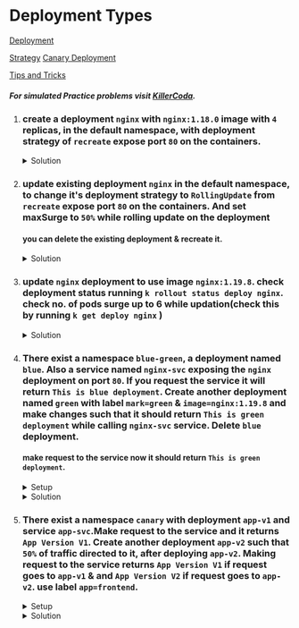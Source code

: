 # Deployment Types

[Deployment](https://kubernetes.io/docs/concepts/workloads/controllers/deployment/)
</br>

[Strategy](https://kubernetes.io/docs/concepts/workloads/controllers/deployment/#strategy)
[Canary Deployment](https://kubernetes.io/docs/concepts/workloads/controllers/deployment/#canary-deployment)
</br>

[Tips and Tricks](https://github.com/amitk030/CKAD-exercises-and-solutions/blob/master/tips_and_tricks.md)

##### For simulated Practice problems visit [KillerCoda](https://killercoda.com/amitk).

1.  ### create a deployment `nginx` with `nginx:1.18.0` image with `4` replicas, in the default namespace, with deployment strategy of `recreate` expose port `80` on the containers.

    <details><summary>Solution</summary>
      <p>

      ```bash
      #generate yaml file
      k create deploy nginx --image=nginx:1.18.0 --replicas=4 --dry-run=client -o yaml > deploy.yaml

      #update pod.yaml
      apiVersion: apps/v1
      kind: Deployment
      metadata:
        creationTimestamp: null
        labels:
          app: nginx
        name: nginx
      spec:
        replicas: 4
        selector:
          matchLabels:
            app: nginx
        strategy:
          type: Recreate
        template:
          metadata:
            creationTimestamp: null
            labels:
              app: nginx
          spec:
            containers:
            - image: nginx:1.18.0
              name: nginx
              ports:
                - containerPort: 80
              resources: {}
      status: {}


      # create deployment
      k create -f deploy.yaml
      ```

      </p>
    </details>

1.  ### update existing deployment `nginx` in the default namespace, to change it's deployment strategy to `RollingUpdate` from `recreate` expose port `80` on the containers. And set maxSurge to `50%` while rolling update on the deployment

    #### you can delete the existing deployment & recreate it.

    <details><summary>Solution</summary>
      <p>

      ```bash
      #generate yaml file
      k create deploy nginx --image=nginx:1.18.0 --replicas=4 --dry-run=client -o yaml > deploy.yaml

      #update pod.yaml
      apiVersion: apps/v1
      kind: Deployment
      metadata:
        creationTimestamp: null
        labels:
          app: nginx
        name: nginx
      spec:
        replicas: 4
        selector:
          matchLabels:
            app: nginx
        strategy:
          type: RollingUpdate
          rollingUpdate:
            maxSurge: 50%
        template:
          metadata:
            creationTimestamp: null
            labels:
              app: nginx
          spec:
            containers:
            - image: nginx:1.18.0
              name: nginx
              ports:
                - containerPort: 80
              resources: {}
      status: {}


      # create deployment
      k create -f deploy.yaml
      ```

      </p>
    </details>

1.  ### update `nginx` deployment to use image `nginx:1.19.8`. check deployment status running `k rollout status deploy nginx`. check no. of pods surge up to 6 while updation(check this by running `k get deploy nginx` )


    <details><summary>Solution</summary>
      <p>

      ```bash
      #update the deployment
      k edit deploy nginx 
      # then edit the container image
    
      OR

      # set new image on the deployment
      k set image deploy nginx nginx=nginx:1.19.8
      ```

      </p>
    </details>

1.  ### There exist a namespace `blue-green`, a deployment named `blue`. Also a service named `nginx-svc` exposing the `nginx` deployment on port `80`. If you request the service it will return `This is blue deployment`. Create another deployment named `green` with label `mark=green` & `image=nginx:1.19.8` and make changes such that it should return `This is green deployment` while calling `nginx-svc` service. Delete `blue` deployment.

    #### make request to the service now it should return `This is green deployment`.


    <details><summary>Setup</summary>
      <p>

      ```text
      # copy contents to a file 'script.sh'
      #!/bin/bash

      # Create the namespace
      kubectl create namespace blue-green

      # Create the deployment
      kubectl apply -f - <<EOF
      apiVersion: apps/v1
      kind: Deployment
      metadata:
        creationTimestamp: null
        labels:
          app: nginx
        name: blue
        namespace: blue-green
      spec:
        replicas: 1
        selector:
          matchLabels:
            app: nginx
        strategy: {}
        template:
          metadata:
            creationTimestamp: null
            labels:
              app: nginx
              mark: blue
          spec:
            initContainers:
              - image: busybox
                name: busybox
                command: ["sh","-c","echo 'This is blue deployment' > /sd/index.html"]
                volumeMounts:
                  - name: store
                    mountPath: /sd
            containers:
            - image: nginx:1.18.0
              name: nginx
              ports:
                - containerPort: 80
              volumeMounts:
                - name: store
                  mountPath: /usr/share/nginx/html
              resources: {}
            volumes:
              - name: store
                emptyDir: {}
      EOF

      kubectl expose deployment nginx --type=ClusterIP --name=nginx-svc --port=80 --target-port=80 --selector=mark=blue --namespace=blue-green
      echo "Namespace, service and deployment  created successfully."
      ```
      ```bash
        # make the file executable
        chmod +x script.sh

        # run script
        ./script.sh

        # make request to the svc
        # check service ip
        k get svc -n blue-green

        wget -qO- <IP>
      ```
      </p>
    </details>

    <details><summary>Solution</summary>
      <p>

      ```bash
      # update the deployment
        ...
        ...
        metadata:
          creationTimestamp: null
          labels:
            app: nginx
          name: blue
            ...
            ...
            labels:
              app: nginx
              mark: green
          spec:
            initContainers:
              - image: busybox
                name: busybox
                command: ["sh","-c","echo 'This is green deployment' > /sd/index.html"]
            ...
            ...
            containers:
              - image: nginx:1.19.8
                name: nginx
            ...
            ...

      # edit nginx-svc
      k edit svc nginx-svc
      # and update selector to mark: green
      ...
      selector:
        mark: green
      ...
      ```
      </p>
    </details>

1.  ### There exist a namespace `canary` with deployment `app-v1` and service `app-svc`.Make request to the service and it returns `App Version V1`. Create another deployment `app-v2` such that `50%` of traffic directed to it, after deploying `app-v2`. Making request to the service returns `App Version V1` if request goes to `app-v1` & and `App Version V2` if request goes to `app-v2`. use label `app=frontend`.


    <details><summary>Setup</summary>
      <p>

      ```text
      # copy contents to a file 'script.sh'
      #!/bin/bash

      # Create the namespace
      kubectl create namespace canary

      # Create the deployment
      kubectl apply -f - <<EOF
      apiVersion: apps/v1
      kind: Deployment
      metadata:
        creationTimestamp: null
        labels:
          app: nginx
        name: app-v1
        namespace: canary
      spec:
        replicas: 2
        selector:
          matchLabels:
            app: frontend
        strategy: {}
        template:
          metadata:
            creationTimestamp: null
            labels:
              app: frontend
          spec:
            initContainers:
              - image: busybox
                name: busybox
                command: ["sh","-c","echo 'App Version V1' > /sd/index.html"]
                volumeMounts:
                  - name: store
                    mountPath: /sd
            containers:
            - image: nginx:1.18.0
              name: nginx
              ports:
                - containerPort: 80
              volumeMounts:
                - name: store
                  mountPath: /usr/share/nginx/html
              resources: {}
            volumes:
              - name: store
                emptyDir: {}
      EOF

      kubectl expose deployment app-v1 --type=ClusterIP --name=app-svc --port=80 --target-port=80 --selector=app=frontend --namespace=canary
      echo "Namespace, service and deployment  created successfully."
      ```
      ```bash
        # make the file executable
        chmod +x script.sh

        # run script
        ./script.sh

        # make request to the svc
        # check service ip
        k get svc -n canary

        wget -qO- <IP>
      ```
      </p>
    </details>

    <details><summary>Solution</summary>
      <p>

      ```bash
      # create deployment app-v2
      apiVersion: apps/v1
      kind: Deployment
      metadata:
        creationTimestamp: null
        labels:
          app: nginx
        name: app-v2
        namespace: canary
      spec:
        replicas: 2
        selector:
          matchLabels:
            app: frontend
        strategy: {}
        template:
          metadata:
            creationTimestamp: null
            labels:
              app: frontend
          spec:
            initContainers:
              - image: busybox
                name: busybox
                command: ["sh","-c","echo 'App Version V2' > /sd/index.html"]
                volumeMounts:
                  - name: store
                    mountPath: /sd
            containers:
            - image: nginx:1.18.0
              name: nginx
              ports:
                - containerPort: 80
              volumeMounts:
                - name: store
                  mountPath: /usr/share/nginx/html
              resources: {}
            volumes:
              - name: store
                emptyDir: {}

      # make request to the svc
      # check service ip
      k get svc -n canary

      wget -qO- <IP>
      ```
      </p>
    </details>